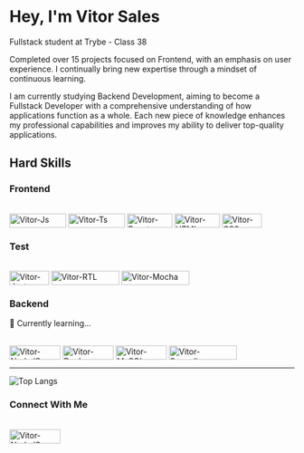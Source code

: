 # Hey, I'm Vitor Sales

Fullstack student at Trybe - Class 38

Completed over 15 projects focused on Frontend, with an emphasis on user experience. I continually bring new expertise through a mindset of continuous learning.

I am currently studying Backend Development, aiming to become a Fullstack Developer with a comprehensive understanding of how applications function as a whole. Each new piece of knowledge enhances my professional capabilities and improves my ability to deliver top-quality applications.

## Hard Skills 

### Frontend
<div style="display: inline_block"><br>
  <img align="center" alt="Vitor-Js" height="25" width="100" src="https://img.shields.io/badge/JavaScript-F7DF1E?style=for-the-badge&logo=javascript&logoColor=black">
  <img align="center" alt="Vitor-Ts" height="25" width="100" src="https://img.shields.io/badge/TypeScript-007ACC?style=for-the-badge&logo=typescript&logoColor=white">
  <img align="center" alt="Vitor-React" height="25" width="80" src="https://img.shields.io/badge/React-20232A?style=for-the-badge&logo=react&logoColor=61DAFB">
  <img align="center" alt="Vitor-HTML" height="25" width="80" src="https://img.shields.io/badge/HTML5-E34F26?style=for-the-badge&logo=html5&logoColor=white">
  <img align="center" alt="Vitor-CSS" height="25" width="70" src="https://img.shields.io/badge/CSS3-1572B6?style=for-the-badge&logo=css3&logoColor=white">
</div>

### Test
<div style="display: inline_block"><br>
  <img align="center" alt="Vitor-Jest" height="25" width="70" src="https://img.shields.io/badge/Jest-323330?style=for-the-badge&logo=Jest&logoColor=white">
  <img align="center" alt="Vitor-RTL" height="25" width="120" src="https://img.shields.io/badge/testing%20library-323330?style=for-the-badge&logo=testing-library&logoColor=red">
  <img align="center" alt="Vitor-Mocha" height="25" width="120" src="https://img.shields.io/badge/mocha.js-323330?style=for-the-badge&logo=mocha&logoColor=Brown">
</div>

### Backend
🌱 Currently learning...
 <div style="display: inline_block"><br>
   <img align="center" alt="Vitor-NodeJS" height="25" width="90" src="https://img.shields.io/badge/Node.js-43853D?style=for-the-badge&logo=node.js&logoColor=white">
   <img align="center" alt="Vitor-Docker" height="25" width="90" src="https://img.shields.io/badge/docker-%230db7ed.svg?style=for-the-badge&logo=docker&logoColor=white">
   	<img align="center" alt="Vitor-MySQL" height="25" width="90" src="https://img.shields.io/badge/MySQL-00000F?style=for-the-badge&logo=mysql&logoColor=white">
    <img align="center" alt="Vitor-Sequelize" height="25" width="120" src="https://img.shields.io/badge/Sequelize-52B0E7?style=for-the-badge&logo=Sequelize&logoColor=white">
 </div>

---

![Top Langs](https://github-readme-stats.vercel.app/api/top-langs/?username=Vitor-Sales&layout=compact&theme=dark)

### Connect With Me

<div style="display: inline_block"><br>
  <a href="https://www.linkedin.com/in/vitor-ml-sales/">
   <img align="center" alt="Vitor-NodeJS" height="25" width="90" src="https://img.shields.io/badge/LinkedIn-0077B5?style=for-the-badge&logo=linkedin&logoColor=white"> 
  </a>  
</div>
<!--
**Vitor-Sales/Vitor-Sales** is a ✨ _special_ ✨ repository because its `README.md` (this file) appears on your GitHub profile.

Here are some ideas to get you started:

- 🔭 I’m currently working on ...
- 🌱 I’m currently learning ...
- 👯 I’m looking to collaborate on ...
- 🤔 I’m looking for help with ...
- 💬 Ask me about ...
- 📫 How to reach me: ...
- 😄 Pronouns: ...
- ⚡ Fun fact: ...
-->

  <!--
  Link for new badges
  https://dev.to/codelikeagirl29/badges-for-markdown-1d5n
  -->
